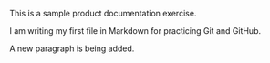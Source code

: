 This is a sample product documentation exercise.

I am writing my first file in Markdown for practicing Git and GitHub.

A new paragraph is being added.
